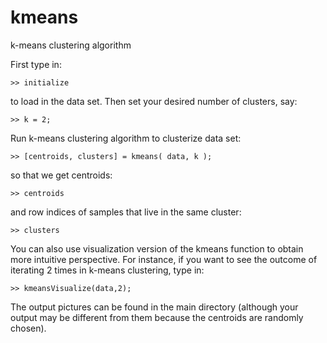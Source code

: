 # kmeans
k-means clustering algorithm

First type in:

``>> initialize``

to load in the data set. Then set your desired number of clusters, say:

``>> k = 2;``

Run k-means clustering algorithm to clusterize data set:

``>> [centroids, clusters] = kmeans( data, k );``

so that we get centroids:

``>> centroids``

and row indices of samples that live in the same cluster:

``>> clusters``

You can also use visualization version of the kmeans function to obtain more intuitive perspective. For instance, if you want to see the outcome of iterating 2 times in k-means clustering, type in:

``>> kmeansVisualize(data,2);``

The output pictures can be found in the main directory (although your output may be different from them because the centroids are randomly chosen).
